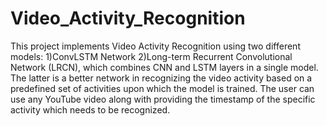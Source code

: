 # Video_Activity_Recognition
This project implements Video Activity Recognition using two different models:
1)ConvLSTM Network
2)Long-term Recurrent Convolutional Network (LRCN), which combines CNN and LSTM layers in a single model.
The latter is a better network in recognizing the video activity based on a predefined set of activities upon which the model is trained.
The user can use any YouTube video along with providing the timestamp of the specific activity which needs to be recognized.
